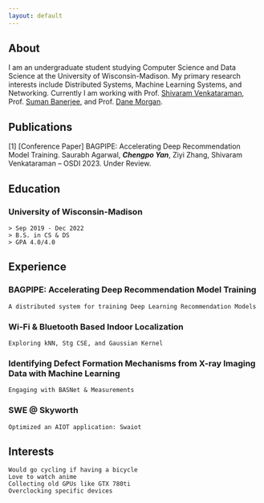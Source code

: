 ```yaml
---
layout: default
---
```


## About

I am an undergraduate student studying Computer Science and Data Science at the University of Wisconsin-Madison. My primary research interests include Distributed Systems, Machine Learning Systems, and Networking. Currently I am working with Prof. [Shivaram Venkataraman](https://shivaram.org/), Prof. [Suman Banerjee](https://pages.cs.wisc.edu/~suman/), and Prof. [Dane Morgan](https://directory.engr.wisc.edu/mse/faculty/morgan_dane).

## Publications

[1] [Conference Paper] BAGPIPE: Accelerating Deep Recommendation Model Training. Saurabh Agarwal, _**Chengpo Yan**_, Ziyi Zhang, Shivaram Venkataraman – OSDI 2023. Under Review.

## Education

### University of Wisconsin-Madison
```
> Sep 2019 - Dec 2022
> B.S. in CS & DS
> GPA 4.0/4.0
```

## Experience

### BAGPIPE: Accelerating Deep Recommendation Model Training
```
A distributed system for training Deep Learning Recommendation Models
```

### Wi-Fi & Bluetooth Based Indoor Localization
```
Exploring kNN, Stg CSE, and Gaussian Kernel
```

### Identifying Defect Formation Mechanisms from X-ray Imaging Data with Machine Learning
```
Engaging with BASNet & Measurements
```

### SWE @ Skyworth
```
Optimized an AIOT application: Swaiot
```

## Interests
```
Would go cycling if having a bicycle
Love to watch anime
Collecting old GPUs like GTX 780ti
Overclocking specific devices
```
